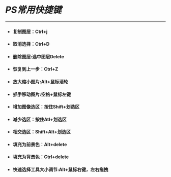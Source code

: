 # ***PS常用快捷键***
--------------------

+ #### **复制图层：Ctrl+j**
+ #### **取消选择：Ctrl+D**
+ #### **删除图层:选中图层Delete**
+ #### **恢复到上一步：Ctrl+Z**
+ #### **放大缩小图片:Alt+鼠标滚轮**
+ #### **抓手移动图片:空格+鼠标左键**
+ #### **增加图像选区：按住Shift+划选区**
+ #### **减少选区：按住Atl+划选区**
+ #### **相交选区：Shift+Alt+划选区**
+ #### **填充为前景色：Alt+delete**
+ #### **填充为背景色：Ctrl+delete**
+ #### **快速选择工具大小调节:Alt+鼠标右键，左右拖拽**
